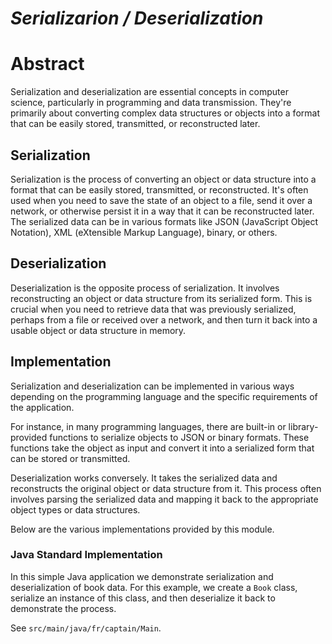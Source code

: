 ***Serializarion / Deserialization***
===  

# Abstract  

Serialization and deserialization are essential concepts 
in computer science, particularly in programming and 
data transmission. They're primarily about 
converting complex data structures or objects into a format 
that can be easily stored, transmitted, or reconstructed later.

## Serialization  

Serialization is the process of converting an object
or data structure into a format that can be easily stored,
transmitted, or reconstructed. 
It's often used when you need to save the state of an object
to a file, send it over a network, 
or otherwise persist it in a way 
that it can be reconstructed later. 
The serialized data can be in various formats like JSON 
(JavaScript Object Notation), XML (eXtensible Markup Language), binary, or others.

## Deserialization

Deserialization is the opposite process of serialization. 
It involves reconstructing an object 
or data structure from its serialized form. 
This is crucial when you need to retrieve data 
that was previously serialized, 
perhaps from a file or received over a network, 
and then turn it 
back into a usable object or data structure in memory.  

## Implementation  

Serialization and deserialization can be implemented 
in various ways depending on the programming language
and the specific requirements of the application.

For instance, in many programming languages, 
there are built-in or library-provided functions 
to serialize objects to JSON or binary formats. 
These functions take the object as input and convert 
it into 
a serialized form that can be stored or transmitted.

Deserialization works conversely. It takes the serialized
data and reconstructs the original object or 
data structure from it. 
This process often involves parsing the serialized
data and mapping it back to the appropriate object types
or data structures.  

Below are the various implementations provided by this 
module.  

### Java Standard Implementation  

In this simple Java application 
we demonstrate serialization and deserialization 
of book data. For this example, 
we create a `Book` class, 
serialize an instance of this class, and 
then deserialize it back to demonstrate the process.  

See `src/main/java/fr/captain/Main`.  
